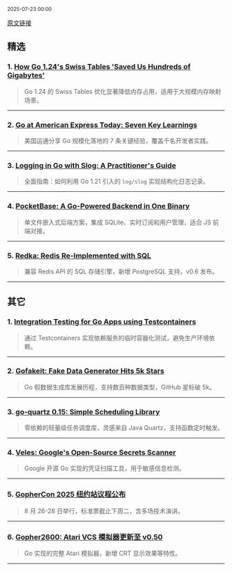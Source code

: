 <sub>2025-07-23 00:00</sub>


[原文链接](https://golangweekly.com/issues/563)


## 精选  

### 1. [How Go 1.24's Swiss Tables 'Saved Us Hundreds of Gigabytes'](https://golangweekly.com/link/172069/rss)  
> Go 1.24 的 Swiss Tables 优化显著降低内存占用，适用于大规模内存映射场景。  

---  

### 2. [Go at American Express Today: Seven Key Learnings](https://golangweekly.com/link/172072/rss)  
> 美国运通分享 Go 规模化落地的 7 条关键经验，覆盖千名开发者实践。  

---  

### 3. [Logging in Go with Slog: A Practitioner's Guide](https://golangweekly.com/link/172073/rss)  
> 全面指南：如何利用 Go 1.21 引入的 `log/slog` 实现结构化日志记录。  

---  

### 4. [PocketBase: A Go-Powered Backend in One Binary](https://golangweekly.com/link/172086/rss)  
> 单文件嵌入式后端方案，集成 SQLite、实时订阅和用户管理，适合 JS 前端对接。  

---  

### 5. [Redka: Redis Re-Implemented with SQL](https://golangweekly.com/link/172090/rss)  
> 兼容 Redis API 的 SQL 存储引擎，新增 PostgreSQL 支持，v0.6 发布。  

---  

## 其它  

### 1. [Integration Testing for Go Apps using Testcontainers](https://golangweekly.com/link/172081/rss)  
> 通过 Testcontainers 实现依赖服务的临时容器化测试，避免生产环境依赖。  

---  

### 2. [Gofakeit: Fake Data Generator Hits 5k Stars](https://golangweekly.com/link/172079/rss)  
> Go 假数据生成库发展历程，支持数百种数据类型，GitHub 星标破 5k。  

---  

### 3. [go-quartz 0.15: Simple Scheduling Library](https://golangweekly.com/link/172093/rss)  
> 零依赖的轻量级任务调度库，灵感来自 Java Quartz，支持函数定时触发。  

---  

### 4. [Veles: Google's Open-Source Secrets Scanner](https://golangweekly.com/link/172080/rss)  
> Google 开源 Go 实现的凭证扫描工具，用于敏感信息检测。  

---  

### 5. [GopherCon 2025 纽约站议程公布](https://golangweekly.com/link/172075/rss)  
> 8 月 26-28 日举行，标准票截止下周二，含多场技术演讲。  

---  

### 6. [Gopher2600: Atari VCS 模拟器更新至 v0.50](https://golangweekly.com/link/172103/rss)  
> Go 实现的完整 Atari 模拟器，新增 CRT 显示效果等特性。  

---
    